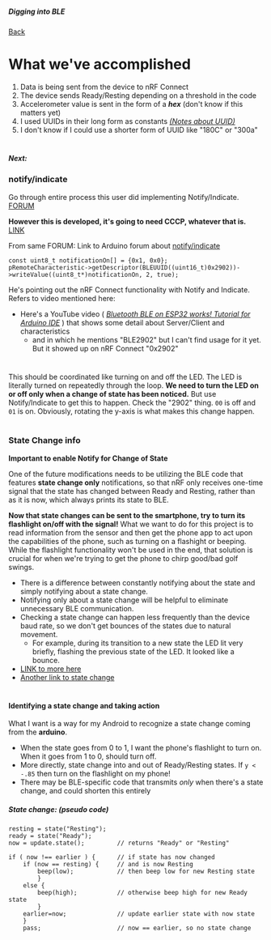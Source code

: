 ##### Digging into BLE
[Back](activity.md)

# What we've accomplished

1. Data is being sent from the device to nRF Connect
2. The device sends Ready/Resting depending on a threshold in the code
3. Accelerometer value is sent in the form of a **_hex_** (don't know if this matters yet)
4. I used UUIDs in their long form as constants [_(Notes about UUID)_](activity.md#notes-about-uuid)
5. I don't know if I could use a shorter form of UUID like "180C" or "300a"

#
##### Next:


### notify/indicate

Go through entire process this user did implementing Notify/Indicate. [FORUM](https://forum.arduino.cc/c/using-arduino/programming-questions/20)

**However this is developed, it's going to need CCCP, whatever that is.** [LINK](https://forum.arduino.cc/t/feature-request-option-to-set-cccd-value/919852)

From same FORUM: Link to Arduino forum about [notify/indicate](https://forum.arduino.cc/t/notifications-and-indications-disabled-nrf-connect/915757)
```
const uint8_t notificationOn[] = {0x1, 0x0};
pRemoteCharacteristic->getDescriptor(BLEUUID((uint16_t)0x2902))->writeValue((uint8_t*)notificationOn, 2, true);
```
He's pointing out the nRF Connect functionality with Notify and Indicate. Refers to video mentioned here:
- Here's a YouTube video ( [*Bluetooth BLE on ESP32 works! Tutorial for Arduino IDE*](https://youtu.be/osneajf7Xkg) ) that shows some detail about Server/Client and characteristics
  - and in which he mentions "BLE2902" but I can't find usage for it yet. But it showed up on nRF Connect "0x2902"

#
This should be coordinated like turning on and off the LED. 
The LED is literally turned on repeatedly through the loop. 
**We need to turn the LED on or off only when a change of state has been noticed.**
But use Notify/Indicate to get this to happen. 
Check the "2902" thing. `00` is off and `01` is on.
Obviously, rotating the y-axis is what makes this change happen.



#

### State Change info

**Important to enable Notify for Change of State**

One of the future modifications needs to be utilizing the BLE code that features **state change only** notifications, so that nRF only receives one-time signal that the state has changed between Ready and Resting, rather than as it is now, which always prints its state to BLE. 

**Now that state changes can be sent to the smartphone, try to turn its flashlight on/off with the signal!**
What we want to do for this project is to read information from the sensor and then get the phone app to act upon the capabilities of the phone, such as turning on a flashight or beeping. 
While the flashlight functionality won't be used in the end, that solution is crucial for when we're trying to get the phone to chirp good/bad golf swings. 
- There is a difference between constantly notifying about the state and simply notifying about a state change.
- Notifying only about a state change will be helpful to eliminate unnecessary BLE communication. 
- Checking a state change can happen less frequently than the device baud rate, so we don't get bounces of the states due to natural movement. 
  - For example, during its transition to a new state the LED lit very briefly, flashing the previous state of the LED. It looked like a bounce.
- [LINK to more here](activity.md#state-change-reference-in-here) 
- [Another link to state change](activity.md#state-change)

#

#### Identifying a state change and taking action
What I want is a way for my Android to recognize a state change coming from the **arduino**. 
- When the state goes from 0 to 1, I want the phone's flashlight to turn on. When it goes from 1 to 0, should turn off.
- More directly, state change into and out of Ready/Resting states. If `y < -.85` then turn on the flashlight on my phone!
- There may be BLE-specific code that transmits _only_ when there's a state change, and could shorten this entirely
##### State change: (pseudo code)
```
resting = state("Resting");
ready = state("Ready");
now = update.state();         // returns "Ready" or "Resting"

if ( now !== earlier ) {      // if state has now changed
    if (now == resting) {     // and is now Resting
        beep(low);            // then beep low for new Resting state
        }
    else {
        beep(high);           // otherwise beep high for new Ready state
        }
    earlier=now;              // update earlier state with now state
    }
    pass;                     // now == earlier, so no state change
```
#







#
#
#

#
#
#
